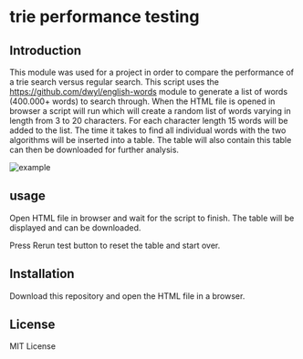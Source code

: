 # trie performance testing

## Introduction
This module was used for a project in order to compare the performance of a trie search versus regular search.
This script uses the https://github.com/dwyl/english-words module to generate a list of words (400.000+ words) to search through.
When the HTML file is opened in browser a script will run which will create a random list of words
varying in length from 3 to 20 characters. For each character length 15 words will be added to the list.
The time it takes to find all individual words with the two algorithms will be inserted into a table. The table will also contain
this table can then be downloaded for further analysis.

![example](https://github.com/devalk96/trie_performance_testing/blob/master/example.jpg)

## usage
Open HTML file in browser and wait for the script to finish. The table will be displayed and can be downloaded.
  
Press Rerun test button to reset the table and start over.

## Installation
Download this repository and open the HTML file in a browser.

## License
MIT License
